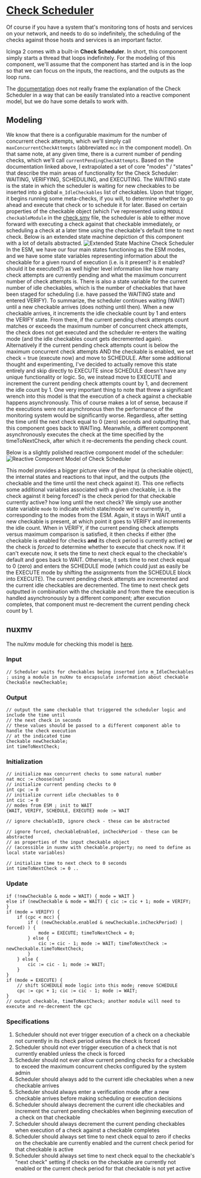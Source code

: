 # [Check Scheduler](https://icinga.com/docs/icinga-2/latest/doc/19-technical-concepts/#technical-concepts-check-scheduler)

Of course if you have a system that's monitoring tons of hosts and services on your network, and needs to do so indefinitely, the scheduling of the checks against those hosts and services is an important factor.

Icinga 2 comes with a built-in **Check Scheduler**. In short, this component simply starts a thread that loops indefinitely. For the modeling of this component, we'll assume that the component has started and is in the loop so that we can focus on the inputs, the reactions, and the outputs as the loop runs.

The [documentation](https://icinga.com/docs/icinga-2/latest/doc/19-technical-concepts/#technical-concepts-check-scheduler) does not really frame the explanation of the Check Scheduler in a way that can be easily translated into a reactive component model, but we do have some details to work with.

## Modeling

We know that there is a configurable maximum for the number of concurrent check attempts, which we'll simply call `maxConcurrentCheckAttempts` (abbreviated `mcc` in the component model). On that same note, at any given time, there is a current number of pending checks, which we'll call `currentPendingCheckAttempts`. Based on the documentation linked above, I extrapolated a set of core "modes" / "states" that describe the main areas of functionality for the Check Scheduler: WAITING, VERIFYING, SCHEDULING, and EXECUTING. The WAITING state is the state in which the scheduler is waiting for new checkables to be inserted into a global `m_IdleCheckables` list of checkables. Upon that trigger, it begins running some meta-checks, if you will, to determine whether to go ahead and execute that check or to schedule it for later. Based on certain properties of the checkable object (which I've represented using `MODULE checkableModule` in the [check.smv](check.smv) file, the scheduler is able to either move forward with executing a check against that checkable immediately, or scheduling a check at a later time using the checkable's default time to next check. Below is an extended state machine depiction of this component with a lot of details abstracted.
![Extended State Machine Check Scheduler](../../img/SchedulerESM.png)
In the ESM, we have our four main states functioning as the ESM modes, and we have some state variables representing information about the checkable for a given round of execution (i.e. is it present? is it enabled? should it be executed?) as well higher level information like how many check attempts are currently pending and what the maximum concurrent number of check attempts is. There is also a state variable for the current number of idle checkables, which is the number of checkables that have been staged for scheduling (i.e. have passed the WAITING state and entered VERIFY).
To summarize, the scheduler continues waiting (WAIT) until a new checkable arrives (does nothing until then). When a new checkable arrives, it increments the idle checkable count by 1 and enters the VERIFY state. From there, if the current pending check attempts count matches or exceeds the maximum number of concurrent check attempts, the check does not get executed and the scheduler re-enters the waiting mode (and the idle checkables count gets decremented again). Alternatively if the current pending check attempts count is below the maximum concurrent check attempts AND the checkable is enabled, we set check = true (execute now) and move to SCHEDULE. After some additional thought and experimenting, I've decided to actually remove this state entirely and skip directly to EXECUTE since SCHEDULE doesn't have any unique functionality or logic. So, we instead move to EXECUTE and increment the current pending check attempts count by 1, and decrement the idle count by 1. One very important thing to note that threw a significant wrench into this model is that the execution of a check against a checkable happens asynchronously. This of course makes a lot of sense, because if the executions were not asynchronous then the performance of the monitoring system would be significantly worse. Regardless, after setting the time until the next check equal to 0 (zero) seconds and outputting that, this component goes back to WAITing. Meanwhile, a different component asynchronously executes the check at the time specified by the timeToNextCheck, after which it re-decrements the pending check count.

Below is a slightly polished reactive component model of the scheduler:
![Reactive Component Model of Check Scheduler](../../img/SchedulerReactiveComponent.png)

This model provides a bigger picture view of the input (a checkable object), the internal states and reactions to that input, and the outputs (the checkable and the time until the next check against it). This one reflects some additional variables associated with a given checkable, i.e. is the check against it being forced? is the check period for that checkable currently active? how long until the next check? We simply use another state variable `mode` to indicate which state/mode we're currently in, corresponding to the modes from the ESM. Again, it stays in WAIT until a new checkable is present, at which point it goes to VERIFY and increments the idle count. When in VERIFY, if the current pending check attempts versus maximum comparison is satisfied, it then checks if either (the checkable is enabled for checks **and** its check period is currently active) **or** the check is _forced_ to determine whether to execute that check now. If it can't execute now, it sets the time to next check equal to the checkable's default and goes back to WAIT. Otherwise, it sets time to next check equal to 0 (zero) and enters the SCHEDULE mode (which could just as easily be the EXECUTE mode by shifting the assignments from the SCHEDULE block into EXECUTE). The current pending check attempts are incremented and the current idle checkables are decremented. The time to next check gets outputted in combination with the checkable and from there the execution is handled asynchronously by a different component; after execution completes, that component must re-decrement the current pending check count by 1.

## nuxmv

The nuXmv module for checking this model is [here](check.smv).

### Input

```
// Scheduler waits for checkables being inserted into m_IdleCheckables ; using a module in nuXmv to encapsulate information about checkable
Checkable newCheckable;

```

### Output

```
// output the same checkable that triggered the scheduler logic and include the time until
// the next check in seconds
// these values should be passed to a different component able to handle the check execution
// at the indicated time
Checkable newCheckable;
int timeToNextCheck;
```

### Initialization

```
// initialize max concurrent checks to some natural number
nat mcc := choose(nat)
// initialize current pending checks to 0
int cpc := 0
// initialize current idle checkables to 0
int cic := 0
// modes from ESM ; init to WAIT
{WAIT, VERIFY, SCHEDULE, EXECUTE} mode := WAIT

// ignore checkableID, ignore check - these can be abstracted

// ignore forced, checkableEnabled, inCheckPeriod - these can be abstracted
// as properties of the input checkable object
// (accessible in nuxmv with checkable.property; no need to define as local state variables)

// initialize time to next check to 0 seconds
int timeToNextCheck := 0 ..
```

### Update

```
if (!newCheckable & mode = WAIT) { mode = WAIT }
else if (newCheckable & mode = WAIT) { cic := cic + 1; mode = VERIFY; }
if (mode = VERIFY) {
    if (cpc < mcc) {
        if ( (newCheckable.enabled & newCheckable.inCheckPeriod) | forced) ) {
            mode = EXECUTE; timeToNextCheck = 0;
        } else {
            cic := cic - 1; mode := WAIT; timeToNextCheck := newCheckable.timeToNextCheck;
        }
    } else {
        cic := cic - 1; mode := WAIT;
    }
}
if (mode = EXECUTE) {
    // shift SCHEDULE mode logic into this mode; remove SCHEDULE
    cpc := cpc + 1; cic := cic - 1; mode := WAIT;
}
// output checkable, timeToNextCheck; another module will need to execute and re-decrement the cpc
```

### Specifications

1. Scheduler should not ever trigger execution of a check on a checkable not currently in its check period unless the check is forced
2. Scheduler should not ever trigger execution of a check that is not currently enabled unless the check is forced
3. Scheduler should not ever allow current pending checks for a checkable to exceed the maximum concurrent checks configured by the system admin
4. Scheduler should always add to the current idle checkables when a new checkable arrives
5. Scheduler should always enter a verification mode after a new checkable arrives before making scheduling or execution decisions
6. Scheduler should always decrement the current idle checkables and increment the current pending checkables when beginning execution of a check on that checkable
7. Scheduler should always decrement the current pending checkables when execution of a check against a checkable completes
8. Scheduler should always set time to next check equal to zero if checks on the checkable are currently enabled and the current check period for that checkable is active
9. Scheduler should always set time to next check equal to the checkable's "next check" setting if checks on the checkable are currently not enabled or the current check period for that checkable is not yet active
